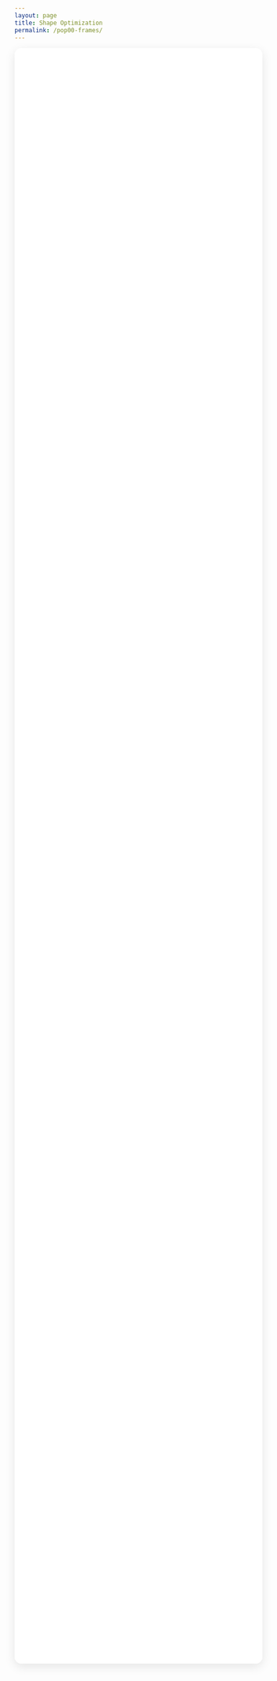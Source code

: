 ```yaml
---
layout: page
title: Shape Optimization
permalink: /pop00-frames/
---
```


<!-- model-viewer runtime -->
<script type="module" src="https://unpkg.com/@google/model-viewer@latest/dist/model-viewer.min.js"></script>
<script nomodule src="https://unpkg.com/@google/model-viewer@latest/dist/model-viewer-legacy.js"></script>

<style>
  .mv-wrap {
    position: relative;
    width: 100%;
    height: 82vh;
    background: #ffffff;
    border-radius: 14px;
    box-shadow: 0 6px 20px rgba(0,0,0,.10);
    overflow: hidden;
  }
  .mv-layer {
    position: absolute; inset: 0;
    width: 100%; height: 100%;
    background: #ffffff;
  }
  .hidden { visibility: hidden; }
</style>

<div class="mv-wrap">
  <!-- double buffer: A (front) + B (back) -->
  <model-viewer id="mvA" class="mv-layer"
    camera-controls disable-zoom disable-pan interaction-prompt="none"
    exposure="1" shadow-intensity="0"
    camera-orbit="180deg 75deg auto" autoplay></model-viewer>

  <model-viewer id="mvB" class="mv-layer hidden"
    camera-controls disable-zoom disable-pan interaction-prompt="none"
    exposure="1" shadow-intensity="0"
    camera-orbit="180deg 75deg auto" autoplay></model-viewer>
</div>

<script>
(function(){
  // ----- CONFIG (edit these only) -----
  const BASE   = '{{ "/" | relative_url }}'.replace(/\/+$/, '') + '/';
  const FOLDER = 'assets/flow/history_pop_00/'; // change folder to another population if needed
  const START  = 0;          // first frame index
  const END    = 50;         // last frame index (inclusive)
  const PAD    = 3;          // zero-padding width in filenames
  const FPS    = 5;          // playback speed (frames per second)
  const LOOP   = false;      // play forward once
  const SUFFIX = '_unlit';   // <<< set to '' if you overwrote originals; '_unlit' if you created copies
  const EXT    = '.glb';
  const CACHE_BUST = '?v={{ site.time | date: "%s" }}'; // avoid stale cache on GH Pages

  const mvA = document.getElementById('mvA');
  const mvB = document.getElementById('mvB');

  let cur = START;
  let front = mvA;  // currently visible
  let back  = mvB;  // preloads next frame

  function framePath(i){
    const id = String(i).padStart(PAD, '0');
    return BASE + FOLDER + 'frame_' + id + SUFFIX + EXT + CACHE_BUST;
  }

  function swapLayers(){
    front.classList.add('hidden');
    back.classList.remove('hidden');
    const tmp = front; front = back; back = tmp;
  }

  function scheduleNext(){
    if (cur > END) { if (!LOOP) return; cur = START; }

    back.src = framePath(cur);

    const onLoaded = () => {
      back.removeEventListener('load', onLoaded);
      swapLayers();
      cur += 1;
      setTimeout(scheduleNext, 1000 / FPS);
    };
    back.addEventListener('load', onLoaded, { once: true });

    const onError = () => {
      back.removeEventListener('error', onError);
      // skip missing frames; try next
      cur += 1;
      setTimeout(scheduleNext, 0);
    };
    back.addEventListener('error', onError, { once: true });
  }

  function start(){
    front.src = framePath(START);
    front.addEventListener('load', () => {
      cur = START + 1;
      setTimeout(scheduleNext, 1000 / FPS);
    }, { once: true });
  }

  document.addEventListener('DOMContentLoaded', start);
})();
</script>
